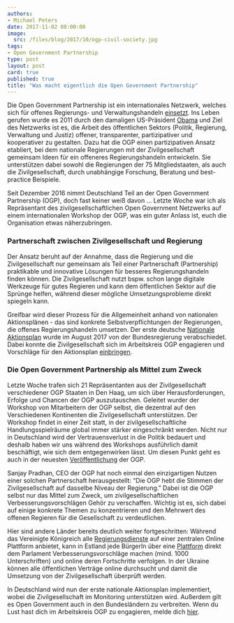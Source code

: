 ```yaml
---
authors:
- Michael Peters
date: 2017-11-02 08:00:00
image:
  src: /files/blog/2017/10/ogp-civil-society.jpg
tags:
- Open Government Partnership
type: post
layout: post
card: true
published: true
title: "Was macht eigentlich die Open Government Partnership"
---
```


Die Open Government Partnership ist ein internationales Netzwerk, welches sich für offenes Regierungs- und Verwaltungshandeln [einsetzt](https://www.opengovpartnership.org/open-government-declaration). Ins Leben gerufen wurde es 2011 durch den damaligen US-Präsident [Obama](https://obamawhitehouse.archives.gov/the-press-office/2011/09/20/fact-sheet-open-government-partnership) und Ziel des Netzwerks ist es, die Arbeit des öffentlichen Sektors (Politik, Regierung, Verwaltung und Justiz) offener, transparenter, partizipativer und kooperativer zu gestalten. Dazu hat die OGP einen partizipativen Ansatz etabliert, bei dem nationale Regierungen mit der Zivilgesellschaft gemeinsam Ideen für ein offeneres Regierungshandeln entwickeln. Sie unterstützen dabei sowohl die Regierungen der 75 Mitgliedstaaten, als auch die Zivilgesellschaft, durch unabhängige Forschung, Beratung und best-practice Beispiele.

Seit Dezember 2016 nimmt Deutschland Teil an der Open Government Partnership (OGP), doch fast keiner weiß davon … Letzte Woche war ich als Repräsentant des zivilgesellschaftlichen Open Government Netzwerks auf einem internationalen Workshop der OGP, was ein guter Anlass ist, euch die Organisation etwas näherzubringen.

### Partnerschaft zwischen Zivilgesellschaft und Regierung

Der Ansatz beruht auf der Annahme, dass die Regierung und die Zivilgesellschaft nur gemeinsam als Teil einer Partnerschaft (Partnership) praktikable und innovative Lösungen für besseres Regierungshandeln finden können. Die Zivilgesellschaft nutzt bspw. schon lange digitale Werkzeuge für gutes Regieren und kann dem öffentlichen Sektor auf die Sprünge helfen, während dieser mögliche Umsetzungsprobleme direkt spiegeln kann. 

Greifbar wird dieser Prozess für die Allgemeinheit anhand von nationalen Aktionsplänen - das sind konkrete Selbstverpflichtungen der Regierungen, die offenes Regierungshandeln umsetzen. Der erste deutsche [Nationale Aktionsplan](https://www.bmi.bund.de/SharedDocs/pressemitteilungen/DE/2017/08/ogp-aktionsplan.html) wurde im August 2017 von der Bundesregierung verabschiedet. Dabei konnte die Zivilgesellschaft sich im Arbeitskreis OGP engagieren und Vorschläge für den Aktionsplan [einbringen](https://opengovpartnership.de/2017/03/2069/).

### Die Open Government Partnership als Mittel zum Zweck

Letzte Woche trafen sich 21 Repräsentanten aus der Zivilgesellschaft verschiedener OGP Staaten in Den Haag, um sich über Herausforderungen, Erfolge und Chancen der OGP auszutauschen. Geleitet wurder der Workshop von Mitarbeitern der OGP selbst, die dezentral auf den Verschiedenen Kontinenten die Zivilgesellschaft unterstützen. Der Workshop findet in einer Zeit statt, in der zivilgesellschaftliche Handlungsspielräume global immer stärker eingeschränkt werden. Nicht nur in Deutschland wird der Vertrauensverlust in die Politik bedauert und deshalb haben wir uns während des Workshops ausführlich damit beschäftigt, wie sich dem entgegenwirken lässt. Um diesen Punkt geht es auch in der neuesten [Veröffentlichung](https://www.opengovpartnership.org/sites/default/files/OGP_Trust_Publication_Sept2017.pdf) der OGP.

Sanjay Pradhan, CEO der OGP hat noch einmal den einzigartigen Nutzen einer solchen Partnerschaft herausgestellt: “Die OGP hebt die Stimmen der Zivilgesellschaft auf dasselbe Niveau der Regierung.” Dabei ist die OGP selbst nur das Mittel zum Zweck, um zivilgesellschaftlichen Verbesserungsvorschlägen Gehör zu verschaffen. Wichtig ist es, sich dabei auf einige konkrete Themen zu konzentrieren und den Mehrwert des offenen Regieren für die Gesellschaft zu verdeutlichen.

Hier sind andere Länder bereits deutlich weiter fortgeschritten: Während das Vereinigte Königreich alle [Regierungsdienste](https://www.gov.uk/) auf einer zentralen Online Plattform anbietet, kann in Estland jede BürgerIn über eine [Plattform](Rahvaalgatus.ee) direkt dem Parlament Verbesserungsvorschläge machen (mind. 1000 Unterschriften) und online deren Fortschritte verfolgen. In der Ukraine können alle öffentlichen Verträge online durchsucht und damit die Umsetzung von der Zivilgesellschaft überprüft werden.

In Deutschland wird nun der erste nationale Aktionsplan implementiert, wobei die Zivilgesellschaft im Monitoring unterstützen wird. Außerdem gilt es Open Government auch in den Bundesländern zu verbreiten. Wenn du Lust hast dich im Arbeitskreis OGP zu engagieren, melde dich [hier](https://opengovpartnership.de/arbeitskreis-beitreten/).
